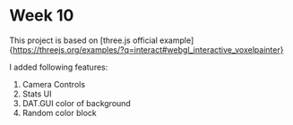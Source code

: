 # Week 10

This project is based on [three.js official example]{https://threejs.org/examples/?q=interact#webgl_interactive_voxelpainter}

I added following features:

1. Camera Controls
2. Stats UI
3. DAT.GUI color of background
4. Random color block
